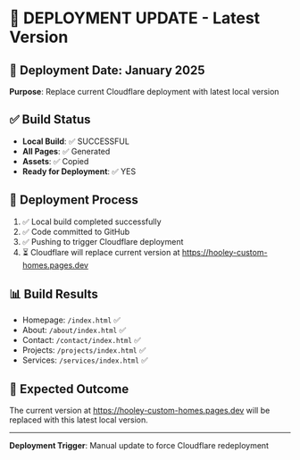 # 🚀 DEPLOYMENT UPDATE - Latest Version

## 📅 Deployment Date: January 2025
**Purpose**: Replace current Cloudflare deployment with latest local version

## ✅ Build Status
- **Local Build**: ✅ SUCCESSFUL
- **All Pages**: ✅ Generated
- **Assets**: ✅ Copied
- **Ready for Deployment**: ✅ YES

## 🔄 Deployment Process
1. ✅ Local build completed successfully
2. ✅ Code committed to GitHub
3. ✅ Pushing to trigger Cloudflare deployment
4. ⏳ Cloudflare will replace current version at https://hooley-custom-homes.pages.dev

## 📊 Build Results
- Homepage: `/index.html` ✅
- About: `/about/index.html` ✅
- Contact: `/contact/index.html` ✅
- Projects: `/projects/index.html` ✅
- Services: `/services/index.html` ✅

## 🎯 Expected Outcome
The current version at https://hooley-custom-homes.pages.dev will be replaced with this latest local version.

---
**Deployment Trigger**: Manual update to force Cloudflare redeployment 